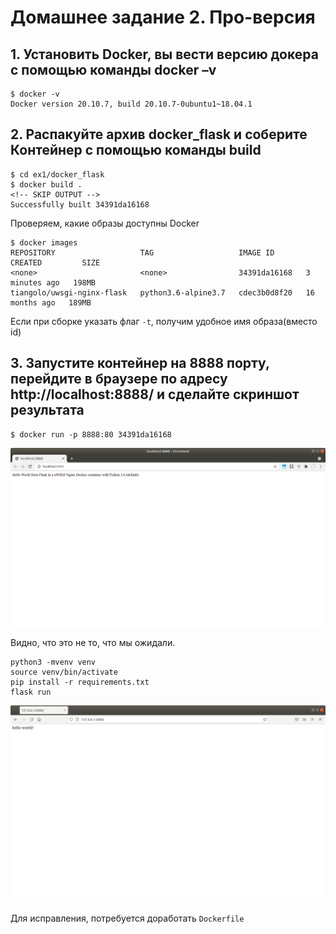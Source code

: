 # Домашнее задание 2. Про-версия
## 1. Установить Docker, вы вести версию докера с помощью команды docker –v
```shell
$ docker -v
Docker version 20.10.7, build 20.10.7-0ubuntu1~18.04.1
```
## 2. Распакуйте  архив docker_flask и соберите Контейнер с помощью команды build
```shell
$ cd ex1/docker_flask
$ docker build .
<!-- SKIP OUTPUT -->
Successfully built 34391da16168
```

Проверяем, какие образы доступны Docker
```shell
$ docker images
REPOSITORY                   TAG                   IMAGE ID       CREATED         SIZE
<none>                       <none>                34391da16168   3 minutes ago   198MB
tiangolo/uwsgi-nginx-flask   python3.6-alpine3.7   cdec3b0d8f20   16 months ago   189MB
```

Если при сборке указать флаг `-t`, получим удобное имя образа(вместо id) 
## 3. Запустите контейнер на 8888 порту, перейдите в браузере по адресу http://localhost:8888/ и сделайте скриншот результата

```shell
$ docker run -p 8888:80 34391da16168
```

![Скриншот](ex1/docker_flask.png "Скриншот открытого окна с приложением из контейнера в браузере")

Видно, что это не то, что мы ожидали.

```shell
python3 -mvenv venv
source venv/bin/activate
pip install -r requirements.txt
flask run
```
![Скриншот](ex1/flask_app.png "Скриншот открытого окна с приложением в браузере")

Для исправления, потребуется доработать `Dockerfile`